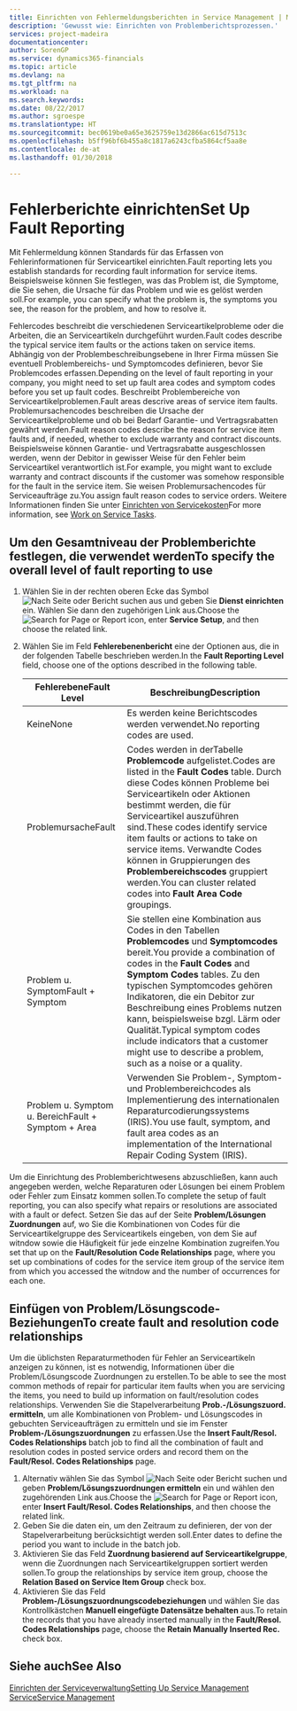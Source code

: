 ```yaml
---
title: Einrichten von Fehlermeldungsberichten in Service Management | Microsoft Docs
description: 'Gewusst wie: Einrichten von Problemberichtsprozessen.'
services: project-madeira
documentationcenter: 
author: SorenGP
ms.service: dynamics365-financials
ms.topic: article
ms.devlang: na
ms.tgt_pltfrm: na
ms.workload: na
ms.search.keywords: 
ms.date: 08/22/2017
ms.author: sgroespe
ms.translationtype: HT
ms.sourcegitcommit: bec0619be0a65e3625759e13d2866ac615d7513c
ms.openlocfilehash: b5ff96bf6b455a8c1817a6243cfba5864cf5aa8e
ms.contentlocale: de-at
ms.lasthandoff: 01/30/2018

---
```


# <a name="set-up-fault-reporting"></a><span data-ttu-id="76d15-103">Fehlerberichte einrichten</span><span class="sxs-lookup"><span data-stu-id="76d15-103">Set Up Fault Reporting</span></span>
<span data-ttu-id="76d15-104">Mit Fehlermeldung können Standards für das Erfassen von Fehlerinformationen für Serviceartikel einrichten.</span><span class="sxs-lookup"><span data-stu-id="76d15-104">Fault reporting lets you establish standards for recording fault information for service items.</span></span> <span data-ttu-id="76d15-105">Beispielsweise können Sie festlegen, was das Problem ist, die Symptome, die Sie sehen, die Ursache für das Problem und wie es gelöst werden soll.</span><span class="sxs-lookup"><span data-stu-id="76d15-105">For example, you can specify what the problem is, the symptoms you see, the reason for the problem, and how to resolve it.</span></span>  

<span data-ttu-id="76d15-106">Fehlercodes beschreibt die verschiedenen Serviceartikelprobleme oder die Arbeiten, die an Serviceartikeln durchgeführt wurden.</span><span class="sxs-lookup"><span data-stu-id="76d15-106">Fault codes describe the typical service item faults or the actions taken on service items.</span></span> <span data-ttu-id="76d15-107">Abhängig von der Problembeschreibungsebene in Ihrer Firma müssen Sie eventuell Problembereichs- und Symptomcodes definieren, bevor Sie Problemcodes erfassen.</span><span class="sxs-lookup"><span data-stu-id="76d15-107">Depending on the level of fault reporting in your company, you might need to set up fault area codes and symptom codes before you set up fault codes.</span></span> <span data-ttu-id="76d15-108">Beschreibt Problembereiche von Serviceartikelproblemen.</span><span class="sxs-lookup"><span data-stu-id="76d15-108">Fault areas descrive areas of service item faults.</span></span> <span data-ttu-id="76d15-109">Problemursachencodes beschreiben die Ursache der Serviceartikelprobleme und ob bei Bedarf Garantie- und Vertragsrabatten gewährt werden.</span><span class="sxs-lookup"><span data-stu-id="76d15-109">Fault reason codes describe the reason for service item faults and, if needed, whether to exclude warranty and contract discounts.</span></span> <span data-ttu-id="76d15-110">Beispielsweise können Garantie- und Vertragsrabatte ausgeschlossen werden, wenn der Debitor in gewisser Weise für den Fehler beim Serviceartikel verantwortlich ist.</span><span class="sxs-lookup"><span data-stu-id="76d15-110">For example, you might want to exclude warranty and contract discounts if the customer was somehow responsible for the fault in the service item.</span></span> <span data-ttu-id="76d15-111">Sie weisen Problemursachencodes für Serviceaufträge zu.</span><span class="sxs-lookup"><span data-stu-id="76d15-111">You assign fault reason codes to service orders.</span></span> <span data-ttu-id="76d15-112">Weitere Informationen finden Sie unter [Einrichten von Servicekosten](service-how-to-work-on-service-tasks.md)</span><span class="sxs-lookup"><span data-stu-id="76d15-112">For more information, see [Work on Service Tasks](service-how-to-work-on-service-tasks.md).</span></span>  

## <a name="to-specify-the-overall-level-of-fault-reporting-to-use"></a><span data-ttu-id="76d15-113">Um den Gesamtniveau der Problemberichte festlegen, die verwendet werden</span><span class="sxs-lookup"><span data-stu-id="76d15-113">To specify the overall level of fault reporting to use</span></span>
1. <span data-ttu-id="76d15-114">Wählen Sie in der rechten oberen Ecke das Symbol ![Nach Seite oder Bericht suchen](media/ui-search/search_small.png "Nach Seite oder Bericht suchen") aus und geben Sie **Dienst einrichten** ein. Wählen Sie dann den zugehörigen Link aus.</span><span class="sxs-lookup"><span data-stu-id="76d15-114">Choose the ![Search for Page or Report](media/ui-search/search_small.png "Search for Page or Report icon") icon, enter **Service Setup**, and then choose the related link.</span></span> 
2. <span data-ttu-id="76d15-115">Wählen Sie im Feld **Fehlerebenenbericht** eine der Optionen aus, die in der folgenden Tabelle beschrieben werden.</span><span class="sxs-lookup"><span data-stu-id="76d15-115">In the **Fault Reporting Level** field, choose one of the options described in the following table.</span></span>  
  
    |<span data-ttu-id="76d15-116">**Fehlerebene**</span><span class="sxs-lookup"><span data-stu-id="76d15-116">**Fault Level**</span></span>|<span data-ttu-id="76d15-117">**Beschreibung**</span><span class="sxs-lookup"><span data-stu-id="76d15-117">**Description**</span></span>|  
    |------------|-------------|  
    |<span data-ttu-id="76d15-118">Keine</span><span class="sxs-lookup"><span data-stu-id="76d15-118">None</span></span> | <span data-ttu-id="76d15-119">Es werden keine Berichtscodes werden verwendet.</span><span class="sxs-lookup"><span data-stu-id="76d15-119">No reporting codes are used.</span></span>|  
    |<span data-ttu-id="76d15-120">Problemursache</span><span class="sxs-lookup"><span data-stu-id="76d15-120">Fault</span></span> | <span data-ttu-id="76d15-121">Codes werden in derTabelle **Problemcode** aufgelistet.</span><span class="sxs-lookup"><span data-stu-id="76d15-121">Codes are listed in the **Fault Codes** table.</span></span> <span data-ttu-id="76d15-122">Durch diese Codes können Probleme bei Serviceartikeln oder Aktionen bestimmt werden, die für Serviceartikel auszuführen sind.</span><span class="sxs-lookup"><span data-stu-id="76d15-122">These codes identify service item faults or actions to take on service items.</span></span> <span data-ttu-id="76d15-123">Verwandte Codes können in Gruppierungen des **Problembereichscodes** gruppiert werden.</span><span class="sxs-lookup"><span data-stu-id="76d15-123">You can cluster related codes into **Fault Area Code** groupings.</span></span>|  
    |<span data-ttu-id="76d15-124">Problem u. Symptom</span><span class="sxs-lookup"><span data-stu-id="76d15-124">Fault + Symptom</span></span> | <span data-ttu-id="76d15-125">Sie stellen eine Kombination aus Codes in den Tabellen **Problemcodes** und **Symptomcodes** bereit.</span><span class="sxs-lookup"><span data-stu-id="76d15-125">You provide a combination of codes in the **Fault Codes** and **Symptom Codes** tables.</span></span> <span data-ttu-id="76d15-126">Zu den typischen Symptomcodes gehören Indikatoren, die ein Debitor zur Beschreibung eines Problems nutzen kann, beispielsweise bzgl. Lärm oder Qualität.</span><span class="sxs-lookup"><span data-stu-id="76d15-126">Typical symptom codes include indicators that a customer might use to describe a problem, such as a noise or a quality.</span></span>|  
    |<span data-ttu-id="76d15-127">Problem u. Symptom u. Bereich</span><span class="sxs-lookup"><span data-stu-id="76d15-127">Fault + Symptom + Area</span></span> | <span data-ttu-id="76d15-128">Verwenden Sie Problem-, Symptom- und Problembereichcodes als Implementierung des internationalen Reparaturcodierungssystems (IRIS).</span><span class="sxs-lookup"><span data-stu-id="76d15-128">You use fault, symptom, and fault area codes as an implementation of the International Repair Coding System (IRIS).</span></span>|  
  
<span data-ttu-id="76d15-129">Um die Einrichtung des Problemberichtwesens abzuschließen, kann auch angegeben werden, welche Reparaturen oder Lösungen bei einem Problem oder Fehler zum Einsatz kommen sollen.</span><span class="sxs-lookup"><span data-stu-id="76d15-129">To complete the setup of fault reporting, you can also specify what repairs or resolutions are associated with a fault or defect.</span></span> <span data-ttu-id="76d15-130">Setzen Sie das auf der Seite **Problem/Lösungen Zuordnungen** auf, wo Sie die Kombinationen von Codes für die Serviceartikelgruppe des Serviceartikels eingeben, von dem Sie auf witndow sowie die Häufigkeit für jede einzelne Kombination zugreifen.</span><span class="sxs-lookup"><span data-stu-id="76d15-130">You set that up on the **Fault/Resolution Code Relationships** page, where you set up combinations of codes for the service item group of the service item from which you accessed the witndow and the number of occurrences for each one.</span></span>

## <a name="to-create-fault-and-resolution-code-relationships"></a><span data-ttu-id="76d15-131">Einfügen von Problem/Lösungscode-Beziehungen</span><span class="sxs-lookup"><span data-stu-id="76d15-131">To create fault and resolution code relationships</span></span>
<!--this needs to go in a working with topic-->
<span data-ttu-id="76d15-132">Um die üblichsten Reparaturmethoden für Fehler an Serviceartikeln anzeigen zu können, ist es notwendig, Informationen über die Problem/Lösungscode Zuordnungen zu erstellen.</span><span class="sxs-lookup"><span data-stu-id="76d15-132">To be able to see the most common methods of repair for particular item faults when you are servicing the items, you need to build up information on fault/resolution codes relationships.</span></span> <span data-ttu-id="76d15-133">Verwenden Sie die Stapelverarbeitung **Prob.-/Lösungszuord. ermitteln**, um alle Kombinationen von Problem- und Lösungscodes in gebuchten Serviceaufträgen zu ermitteln und sie im Fenster **Problem-/Lösungszuordnungen** zu erfassen.</span><span class="sxs-lookup"><span data-stu-id="76d15-133">Use the **Insert Fault/Resol. Codes Relationships** batch job to find all the combination of fault and resolution codes in posted service orders and record them on the **Fault/Resol. Codes Relationships** page.</span></span> 
  
1. <span data-ttu-id="76d15-134">Alternativ wählen Sie das Symbol ![Nach Seite oder Bericht suchen](media/ui-search/search_small.png "Nach Seite oder Bericht suchen") und geben **Problem/Lösungszuordnungen ermitteln** ein und wählen den zugehörenden Link aus.</span><span class="sxs-lookup"><span data-stu-id="76d15-134">Choose the ![Search for Page or Report](media/ui-search/search_small.png "Search for Page or Report icon") icon, enter **Insert Fault/Resol. Codes Relationships**, and then choose the related link.</span></span>  
2. <span data-ttu-id="76d15-135">Geben Sie die daten ein, um den Zeitraum zu definieren, der von der Stapelverarbeitung berücksichtigt werden soll.</span><span class="sxs-lookup"><span data-stu-id="76d15-135">Enter dates to define the period you want to include in the batch job.</span></span>  
3. <span data-ttu-id="76d15-136">Aktivieren Sie das Feld **Zuordnung basierend auf Serviceartikelgruppe**, wenn die Zuordnungen nach Serviceartikelgruppen sortiert werden sollen.</span><span class="sxs-lookup"><span data-stu-id="76d15-136">To group the relationships by service item group, choose the **Relation Based on Service Item Group** check box.</span></span>  
4. <span data-ttu-id="76d15-137">Aktivieren Sie das Feld **Problem-/Lösungszuordnungscodebeziehungen** und wählen Sie das Kontrollkästchen **Manuell eingefügte Datensätze behalten** aus.</span><span class="sxs-lookup"><span data-stu-id="76d15-137">To retain the records that you have already inserted manually in the **Fault/Resol. Codes Relationships** page, choose the **Retain Manually Inserted Rec.** check box.</span></span>  

## <a name="see-also"></a><span data-ttu-id="76d15-138">Siehe auch</span><span class="sxs-lookup"><span data-stu-id="76d15-138">See Also</span></span>
[<span data-ttu-id="76d15-139">Einrichten der Serviceverwaltung</span><span class="sxs-lookup"><span data-stu-id="76d15-139">Setting Up Service Management</span></span>](service-setup-service.md)  
[<span data-ttu-id="76d15-140">Service</span><span class="sxs-lookup"><span data-stu-id="76d15-140">Service Management</span></span>](service-service.md)  

